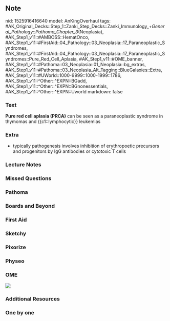## Note
nid: 1525916416640
model: AnKingOverhaul
tags: #AK_Original_Decks::Step_1::Zanki_Step_Decks::Zanki_Immunology_+_General_Pathology::Pathoma_Chapter_3_(Neoplasia), #AK_Step1_v11::#AMBOSS::HematOnco, #AK_Step1_v11::#FirstAid::04_Pathology::03_Neoplasia::17_Paraneoplastic_Syndromes, #AK_Step1_v11::#FirstAid::04_Pathology::03_Neoplasia::17_Paraneoplastic_Syndromes::Pure_Red_Cell_Aplasia, #AK_Step1_v11::#OME_banner, #AK_Step1_v11::#Pathoma::03_Neoplasia::01_Neoplasia::bg_extras, #AK_Step1_v11::#Pathoma::03_Neoplasia_Alt_Tagging::BlueGalaxies::Extra, #AK_Step1_v11::#UWorld::1000-9999::1000-1999::1786, #AK_Step1_v11::^Other::^EXPN::BGadd, #AK_Step1_v11::^Other::^EXPN::BGnonessentials, #AK_Step1_v11::^Other::^EXPN::Uworld
markdown: false

### Text
<b>Pure red cell aplasia (PRCA)</b> can be seen as a paraneoplastic
syndrome in thymomas and {{c1::lymphocytic}} leukemias

### Extra
- typically pathogenesis involves inhibition of erythropoetic precursors and progenitors by IgG antibodies or cytotoxic T cells

### Lecture Notes


### Missed Questions


### Pathoma


### Boards and Beyond


### First Aid


### Sketchy


### Pixorize


### Physeo


### OME
<div class="ome-widget">
  <a href="https://onlinemeded.org?ref=anki"><img src=
  "_OME_AnkiFlashcards_General_7.png"></a>
</div>

### Additional Resources


### One by one

